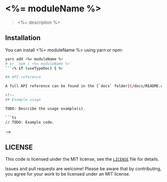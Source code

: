 # <%= moduleName %>

> <%= description %>

<!-- TODO: A longer introduction to the module. -->

## Installation

You can install <%= moduleName %> using yarn or npm:

```sh
yarn add <%= moduleName %>
# or `npm i <%= moduleName %>`
```<% if (useTypeDoc) { %>

## API reference

A full API reference can be found in the [`docs` folder](/docs/README.md).<% } %>

<!--
## Example usage

TODO: Describe the usage example(s).

```ts
// TODO: Example code.
```
-->

## LICENSE

This code is licensed under the MIT license, see the [`LICENSE`](LICENSE) file for details.

Issues and pull requests are welcome! Please be aware that by contributing, you agree for your work to be licensed under an MIT license.
